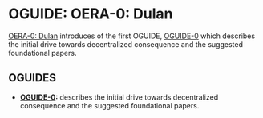 # OGUIDE: OERA-0: Dulan
[OERA-0: Dulan](../../oera/oera-000-000-000-dulan/README.md) introduces of the first OGUIDE, [OGUIDE-0](./oguide-000-000-000/README.md) which describes the initial drive towards decentralized consequence and the suggested foundational papers. 

## OGUIDES
- **[OGUIDE-0](./oguide-000-000-000/README.md):** describes the initial drive towards decentralized consequence and the suggested foundational papers. 
